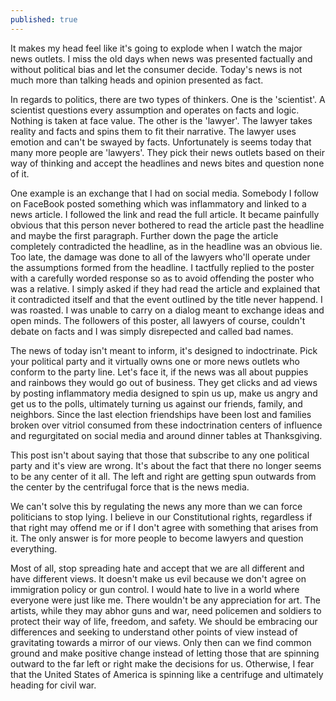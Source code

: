 ```yaml
---
published: true
---
```


It makes my head feel like it's going to explode when I watch the major news outlets. I miss the old days when news was presented factually and without political bias and let the consumer decide. Today's news is not much more than talking heads and opinion presented as fact.

In regards to politics, there are two types of thinkers. One is the 'scientist'. A scientist questions every assumption and operates on facts and logic. Nothing is taken at face value. The other is the 'lawyer'. The lawyer takes reality and facts and spins them to fit their narrative. The lawyer uses emotion and can't be swayed by facts. Unfortunately is seems today that many more people are 'lawyers'. They pick their news outlets based on their way of thinking and accept the headlines and news bites and question none of it.

One example is an exchange that I had on social media. Somebody I follow on FaceBook posted something which was inflammatory and linked to a news article. I followed the link and read the full article. It became painfully obvious that this person never bothered to read the article past the headline and maybe the first paragraph. Further down the page the article completely contradicted the headline, as in the headline was an obvious lie. Too late, the damage was done to all of the lawyers who'll operate under the assumptions formed from the headline. I tactfully replied to the poster with a carefully worded response so as to avoid offending the poster who was a relative. I simply asked if they had read the article and explained that it contradicted itself and that the event outlined by the title never happend. I was roasted. I was unable to carry on a dialog meant to exchange ideas and open minds. The followers of this poster, all lawyers of course, couldn't debate on facts and I was simply disrepected and called bad names.

The news of today isn't meant to inform, it's designed to indoctrinate. Pick your political party and it virtually owns one or more news outlets who conform to the party line. Let's face it, if the news was all about puppies and rainbows they would go out of business. They get clicks and ad views by posting inflammatory media designed to spin us up, make us angry and get us to the polls, ultimately turning us against our friends, family, and neighbors. Since the last election friendships have been lost and families broken over vitriol consumed from these indoctrination centers of influence and regurgitated on social media and around dinner tables at Thanksgiving.

This post isn't about saying that those that subscribe to any one political party and it's view are wrong. It's about the fact that there no longer seems to be any center of it all. The left and right are getting spun outwards from the center by the centrifugal force that is the news media.

We can't solve this by regulating the news any more than we can force politicians to stop lying. I believe in our Constitutional rights, regardless if that right may offend me or if I don't agree with something that arises from it. The only answer is for more people to become lawyers and question everything.

Most of all, stop spreading hate and accept that we are all different and have different views. It doesn't make us evil because we don't agree on immigration policy or gun control. I would hate to live in a world where everyone were just like me. There wouldn't be any appreciation for art. The artists, while they may abhor guns and war, need policemen and soldiers to protect their way of life, freedom, and safety. We should be embracing our differences and seeking to understand other points of view instead of gravitating towards a mirror of our views. Only then can we find common ground and make positive change instead of letting those that are spinning outward to the far left or right make the decisions for us. Otherwise, I fear that the United States of America is spinning like a centrifuge and ultimately heading for civil war.